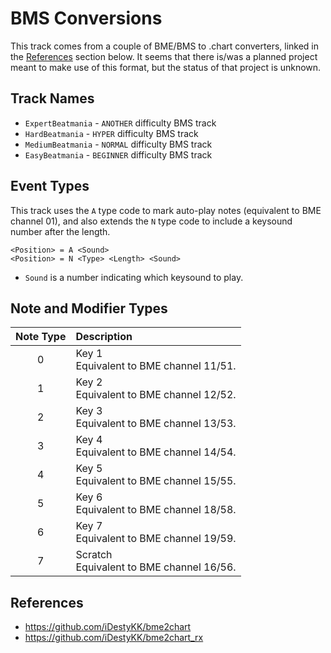 # BMS Conversions

This track comes from a couple of BME/BMS to .chart converters, linked in the [References](#references) section below. It seems that there is/was a planned project meant to make use of this format, but the status of that project is unknown.

## Track Names

- `ExpertBeatmania` - `ANOTHER` difficulty BMS track
- `HardBeatmania` - `HYPER` difficulty BMS track
- `MediumBeatmania` - `NORMAL` difficulty BMS track
- `EasyBeatmania` - `BEGINNER` difficulty BMS track

## Event Types

This track uses the `A` type code to mark auto-play notes (equivalent to BME channel 01), and also extends the `N` type code to include a keysound number after the length.

```
<Position> = A <Sound>
<Position> = N <Type> <Length> <Sound>
```

- `Sound` is a number indicating which keysound to play.

## Note and Modifier Types

| Note Type | Description                                 |
| :-------: | :----------                                 |
| 0         | Key 1<br>Equivalent to BME channel 11/51.   |
| 1         | Key 2<br>Equivalent to BME channel 12/52.   |
| 2         | Key 3<br>Equivalent to BME channel 13/53.   |
| 3         | Key 4<br>Equivalent to BME channel 14/54.   |
| 4         | Key 5<br>Equivalent to BME channel 15/55.   |
| 5         | Key 6<br>Equivalent to BME channel 18/58.   |
| 6         | Key 7<br>Equivalent to BME channel 19/59.   |
| 7         | Scratch<br>Equivalent to BME channel 16/56. |

## References

- https://github.com/iDestyKK/bme2chart
- https://github.com/iDestyKK/bme2chart_rx

